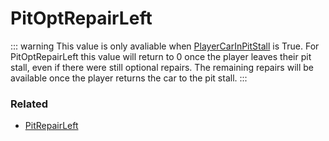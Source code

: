 # PitOptRepairLeft <Badge text="float" />

::: warning 
This value is only avaliable when [PlayerCarInPitStall](playercarinpitstall.md) is True. 
For PitOptRepairLeft this value will return to 0 once the player leaves their pit stall, even if there were still optional repairs. The remaining repairs will be available once the player returns the car to the pit stall. 
:::

### Related

* [PitRepairLeft](pitrepairleft.md)